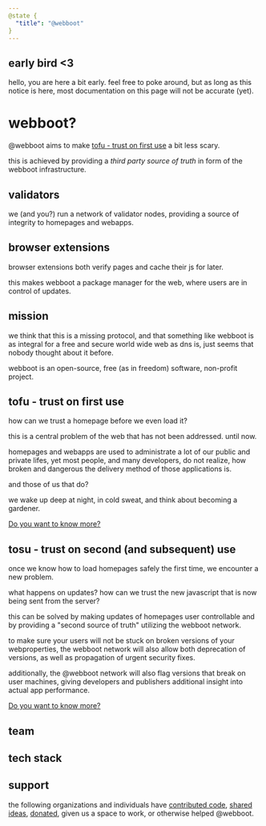 ```yaml
---
@state {
  "title": "@webboot"
}
---
```


<Hero state></Hero>

<div id="about">

## early bird <3

hello, you are here a bit early.
feel free to poke around,
but as long as this notice is here,
most documentation on this page will not be accurate (yet).

# webboot?

@webboot aims to make
[tofu - trust on first use](https://en.wikipedia.org/wiki/Trust_on_first_use)
a bit less scary.

this is achieved by providing a *third party source of truth* in form of the webboot infrastructure.

## validators

we (and you?) run a network of validator nodes,
providing a source of integrity to homepages and webapps.

## browser extensions

browser extensions both verify pages and cache their js for later.

this makes webboot a package manager for the web,
where users are in control of updates.

## mission

we think that this is a missing protocol,
and that something like webboot is as integral
for a free and secure world wide web as dns is,
just seems that nobody thought about it before.

webboot is an open-source, free (as in freedom) software, non-profit project.

</div>

<div id="tofu">

## tofu - trust on first use

<LightBox
  state
  img="/comics/brainlesstales-tofu.jpg"
  height="346"
  width="389"
  url="https://www.brainlesstales.com/"
  text="comic by brainlesstales">
</LightBox>

how can we trust a homepage before we even load it?

this is a central problem of the web that has not been addressed. until now.

homepages and webapps are used to administrate a lot of our public and private lifes,
yet most people, and many developers, do not realize,
how broken and dangerous the delivery method of those applications is.

and those of us that do?

we wake up deep at night, in cold sweat, and think about becoming a gardener.

[Do you want to know more?](/tofu/)

</div>

<div id="tosu">

## tosu - trust on second (and subsequent) use

<LightBox
  state
  right="true"
  img="/comics/sebiwi-trust.jpg"
  height="246"
  width="389"
  url="https://sebiwi.github.io/"
  text="comic by sebiwi">
</LightBox>

once we know how to load homepages safely the first time, we encounter a new problem.

what happens on updates?
how can we trust the new javascript that is now being sent from the server?

this can be solved by making updates of homepages user controllable
and by providing a "second source of truth" utilizing the webboot network.

to make sure your users will not be stuck on broken versions of your webproperties,
the webboot network will also allow both deprecation of versions,
as well as propagation of urgent security fixes.

additionally, the @webboot network will also flag versions that break on user machines,
giving developers and publishers additional insight into actual app performance.

[Do you want to know more?](/tosu/)

</div>

<div id="team">

## team

<Team></Team>

</div>

<div id="tech">

## tech stack

<Tech></Tech>

</div>

<div id="support">

## support

the following organizations and individuals have
[contributed code](/support/#contribute),
[shared ideas](/support/#share-ideas),
[donated](/support/#donate),
given us a space to work, or otherwise helped @webboot.

<Support state></Support>

</div>
